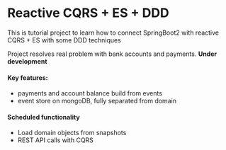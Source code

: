 # Reactive CQRS + ES + DDD

This is tutorial project to learn how to connect SpringBoot2 with reactive CQRS + ES with some DDD techniques 

Project resolves real problem with bank accounts and payments. **Under development**

#### Key features:
- payments and account balance build from events
- event store on mongoDB, fully separated from domain

#### Scheduled functionality
- Load domain objects from snapshots
- REST API calls with CQRS

